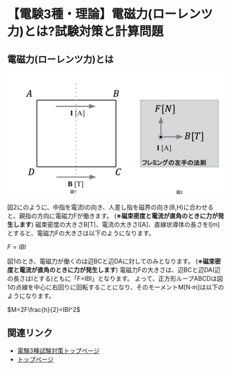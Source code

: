 # 【電験3種・理論】電磁力(ローレンツ力)とは?試験対策と計算問題

## 電磁力(ローレンツ力)とは

![picture 1](./assets/2-5-lorentz-force1.png)  

図2にのように、中指を電流Iの向き、人差し指を磁界の向き(B,H)に合わせると、親指の方向に電磁力Fが働きます。 
(**※磁束密度と電流が直角のときに力が発生します**) 
磁束密度の大きさB[T]、電流の大きさI[A]、直線状導体の長さをl[m]とすると、電磁力Fの大きさは以下のようになります。 

$F=IBl$

図1のとき、電磁力が働くのは辺BCと辺DAに対してのみとなります。 
(**※磁束密度と電流が直角のときに力が発生します**) 
電磁力Fの大きさは、辺BCと辺DA(辺の長さはlとする)ともに「F=IBl」となります。 
よって、正方形ループABCDは図1の点線を中心に右回りに回転することになり、そのモーメントM[N⋅m]は以下のようになります。 

$M=2F\frac{h}{2}=IBl^2$

## 関連リンク

- [電験3種試験対策トップページ](../index.md)
- [トップページ](../../../index.md)